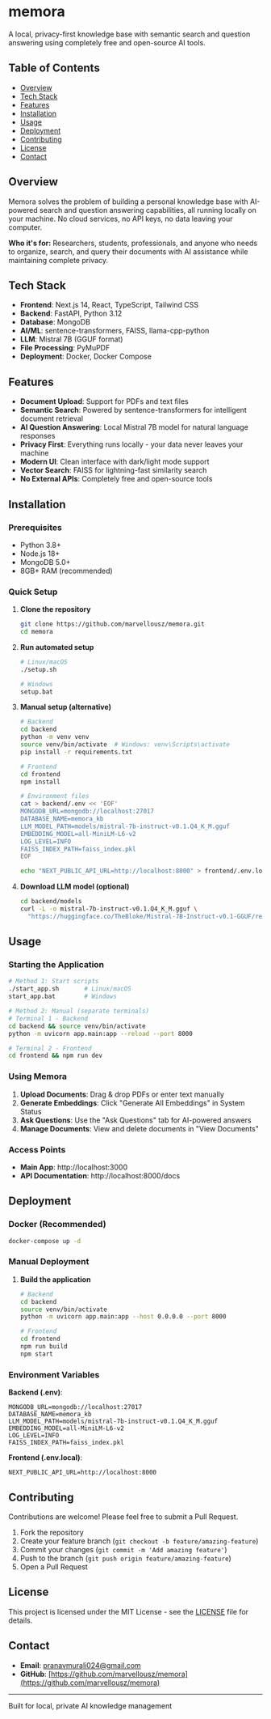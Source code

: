 # memora

A local, privacy-first knowledge base with semantic search and question answering using completely free and open-source AI tools.

## Table of Contents

- [Overview](#overview)
- [Tech Stack](#tech-stack)
- [Features](#features)
- [Installation](#installation)
- [Usage](#usage)
- [Deployment](#deployment)
- [Contributing](#contributing)
- [License](#license)
- [Contact](#contact)

## Overview

Memora solves the problem of building a personal knowledge base with AI-powered search and question answering capabilities, all running locally on your machine. No cloud services, no API keys, no data leaving your computer.

**Who it's for:** Researchers, students, professionals, and anyone who needs to organize, search, and query their documents with AI assistance while maintaining complete privacy.

## Tech Stack

- **Frontend**: Next.js 14, React, TypeScript, Tailwind CSS
- **Backend**: FastAPI, Python 3.12
- **Database**: MongoDB
- **AI/ML**: sentence-transformers, FAISS, llama-cpp-python
- **LLM**: Mistral 7B (GGUF format)
- **File Processing**: PyMuPDF
- **Deployment**: Docker, Docker Compose

## Features

- **Document Upload**: Support for PDFs and text files
- **Semantic Search**: Powered by sentence-transformers for intelligent document retrieval
- **AI Question Answering**: Local Mistral 7B model for natural language responses
- **Privacy First**: Everything runs locally - your data never leaves your machine
- **Modern UI**: Clean interface with dark/light mode support
- **Vector Search**: FAISS for lightning-fast similarity search
- **No External APIs**: Completely free and open-source tools

## Installation

### Prerequisites

- Python 3.8+
- Node.js 18+
- MongoDB 5.0+
- 8GB+ RAM (recommended)

### Quick Setup

1. **Clone the repository**
   ```bash
   git clone https://github.com/marvellousz/memora.git
   cd memora
   ```

2. **Run automated setup**
   ```bash
   # Linux/macOS
   ./setup.sh
   
   # Windows
   setup.bat
   ```

3. **Manual setup (alternative)**
   ```bash
   # Backend
   cd backend
   python -m venv venv
   source venv/bin/activate  # Windows: venv\Scripts\activate
   pip install -r requirements.txt
   
   # Frontend
   cd frontend
   npm install
   
   # Environment files
   cat > backend/.env << 'EOF'
   MONGODB_URL=mongodb://localhost:27017
   DATABASE_NAME=memora_kb
   LLM_MODEL_PATH=models/mistral-7b-instruct-v0.1.Q4_K_M.gguf
   EMBEDDING_MODEL=all-MiniLM-L6-v2
   LOG_LEVEL=INFO
   FAISS_INDEX_PATH=faiss_index.pkl
   EOF
   
   echo "NEXT_PUBLIC_API_URL=http://localhost:8000" > frontend/.env.local
   ```

4. **Download LLM model (optional)**
   ```bash
   cd backend/models
   curl -L -o mistral-7b-instruct-v0.1.Q4_K_M.gguf \
     "https://huggingface.co/TheBloke/Mistral-7B-Instruct-v0.1-GGUF/resolve/main/mistral-7b-instruct-v0.1.Q4_K_M.gguf"
   ```

## Usage

### Starting the Application

```bash
# Method 1: Start scripts
./start_app.sh       # Linux/macOS
start_app.bat        # Windows

# Method 2: Manual (separate terminals)
# Terminal 1 - Backend
cd backend && source venv/bin/activate
python -m uvicorn app.main:app --reload --port 8000

# Terminal 2 - Frontend
cd frontend && npm run dev
```

### Using Memora

1. **Upload Documents**: Drag & drop PDFs or enter text manually
2. **Generate Embeddings**: Click "Generate All Embeddings" in System Status
3. **Ask Questions**: Use the "Ask Questions" tab for AI-powered answers
4. **Manage Documents**: View and delete documents in "View Documents"

### Access Points

- **Main App**: http://localhost:3000
- **API Documentation**: http://localhost:8000/docs

## Deployment

### Docker (Recommended)

```bash
docker-compose up -d
```

### Manual Deployment

1. **Build the application**
   ```bash
   # Backend
   cd backend
   source venv/bin/activate
   python -m uvicorn app.main:app --host 0.0.0.0 --port 8000
   
   # Frontend
   cd frontend
   npm run build
   npm start
   ```

### Environment Variables

**Backend (.env)**:
```env
MONGODB_URL=mongodb://localhost:27017
DATABASE_NAME=memora_kb
LLM_MODEL_PATH=models/mistral-7b-instruct-v0.1.Q4_K_M.gguf
EMBEDDING_MODEL=all-MiniLM-L6-v2
LOG_LEVEL=INFO
FAISS_INDEX_PATH=faiss_index.pkl
```

**Frontend (.env.local)**:
```env
NEXT_PUBLIC_API_URL=http://localhost:8000
```

## Contributing

Contributions are welcome! Please feel free to submit a Pull Request.

1. Fork the repository
2. Create your feature branch (`git checkout -b feature/amazing-feature`)
3. Commit your changes (`git commit -m 'Add amazing feature'`)
4. Push to the branch (`git push origin feature/amazing-feature`)
5. Open a Pull Request

## License

This project is licensed under the MIT License - see the [LICENSE](LICENSE) file for details.

## Contact

- **Email**: pranavmurali024@gmail.com
- **GitHub**: [https://github.com/marvellousz/memora](https://github.com/marvellousz/memora)

---

Built for local, private AI knowledge management

